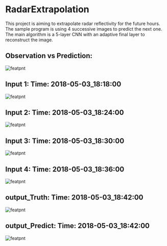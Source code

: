 # RadarExtrapolation

This project is aiming to extrapolate radar reflectivity for the future hours. The sample program is using 4 successive images to predict the next one.
The main algorithm is a 5-layer CNN with an adaptive final layer to reconstruct the image.

## Observation vs Prediction:
![featpnt](https://github.com/wangminzheng/RadarExtrapolation/blob/master/results/output.gif)

## Input 1: Time: 2018-05-03_18:18:00

![featpnt](https://github.com/wangminzheng/RadarExtrapolation/blob/master/results/201805031818.png)

## Input 2: Time: 2018-05-03_18:24:00

![featpnt](https://github.com/wangminzheng/RadarExtrapolation/blob/master/results/201805031824.png)

## Input 3: Time: 2018-05-03_18:30:00

![featpnt](https://github.com/wangminzheng/RadarExtrapolation/blob/master/results/201805031830.png)

## Input 4: Time: 2018-05-03_18:36:00

![featpnt](https://github.com/wangminzheng/RadarExtrapolation/blob/master/results/201805031836.png)

## output_Truth: Time: 2018-05-03_18:42:00

![featpnt](https://github.com/wangminzheng/RadarExtrapolation/blob/master/results/201805031842_obs.png)

## output_Predict: Time: 2018-05-03_18:42:00

![featpnt](https://github.com/wangminzheng/RadarExtrapolation/blob/master/results/201805031842_pred.png)
